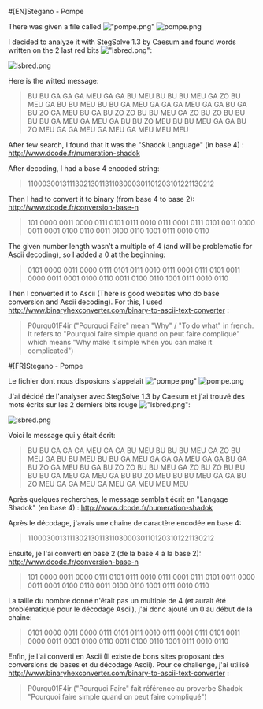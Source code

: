 #[EN]Stegano - Pompe

There was given a file called !["pompe.png"](pompe.png)
![pompe.png](pompe.png "pompe.png")

I decided to analyze it with StegSolve 1.3 by Caesum and found words written on the 2 last red bits !["lsbred.png"](lsbred.png):


![lsbred.png](lsbred.png "lsbred.png")

Here is the witted message:

>BU BU GA GA GA MEU GA GA BU
>MEU BU BU BU MEU GA ZO BU
>MEU GA BU BU MEU BU BU GA
>MEU GA GA GA MEU GA GA BU
>GA BU ZO GA MEU BU GA BU ZO
>ZO BU BU MEU GA ZO BU ZO BU
>BU BU BU GA MEU GA MEU GA
>BU BU ZO MEU BU BU MEU GA
>GA BU ZO MEU GA GA MEU GA
>MEU GA MEU MEU MEU

After few search, I found that it was the "Shadok Language" (in base 4) :
http://www.dcode.fr/numeration-shadok

After decoding, I had a base 4 encoded string:
>11000300131113021301131103000301101203101221130212

Then I had to convert it to binary (from base 4 to base 2): 
http://www.dcode.fr/conversion-base-n

>101 0000 0011 0000 0111 0101 0111 0010 0111 0001 0111 0101 0011 0000 0011 0001 0100 0110 0011 0100 0110 1001 0111 0010 0110

The given number length wasn’t a multiple of 4 (and will be problematic for Ascii decoding), so I added a 0 at the beginning:

>0101 0000 0011 0000 0111 0101 0111 0010 0111 0001 0111 0101 0011 0000 0011 0001 0100 0110 0011 0100 0110 1001 0111 0010 0110

Then I converted it to Ascii 
(There is good websites who do base conversion and Ascii decoding).
For this, I used http://www.binaryhexconverter.com/binary-to-ascii-text-converter :

>P0urqu01F4ir
("Pourquoi Faire" mean "Why" / "To do what" in french. It refers to "Pourquoi faire simple quand on peut faire compliqué" which means "Why make it simple when you can make it complicated")

#[FR]Stegano - Pompe

Le fichier dont nous disposions s'appelait !["pompe.png"](pompe.png)
![pompe.png](pompe.png "pompe.png")

J'ai décidé de l'analyser avec StegSolve 1.3 by Caesum et j'ai trouvé des mots écrits sur les 2 derniers bits rouge !["lsbred.png"](lsbred.png):


![lsbred.png](lsbred.png "lsbred.png")

Voici le message qui y était écrit:

>BU BU GA GA GA MEU GA GA BU
>MEU BU BU BU MEU GA ZO BU
>MEU GA BU BU MEU BU BU GA
>MEU GA GA GA MEU GA GA BU
>GA BU ZO GA MEU BU GA BU ZO
>ZO BU BU MEU GA ZO BU ZO BU
>BU BU BU GA MEU GA MEU GA
>BU BU ZO MEU BU BU MEU GA
>GA BU ZO MEU GA GA MEU GA
>MEU GA MEU MEU MEU

Après quelques recherches, le message semblait écrit en "Langage Shadok" (en base 4) :
http://www.dcode.fr/numeration-shadok

Après le décodage, j'avais une chaine de caractère encodée en base 4:
>11000300131113021301131103000301101203101221130212

Ensuite, je l'ai converti en base 2 (de la base 4 à la base 2): 
http://www.dcode.fr/conversion-base-n

>101 0000 0011 0000 0111 0101 0111 0010 0111 0001 0111 0101 0011 0000 0011 0001 0100 0110 0011 0100 0110 1001 0111 0010 0110

La taille du nombre donné n'était pas un multiple de 4 (et aurait été problématique pour le décodage Ascii), j'ai donc ajouté un 0 au début de la chaine:

>0101 0000 0011 0000 0111 0101 0111 0010 0111 0001 0111 0101 0011 0000 0011 0001 0100 0110 0011 0100 0110 1001 0111 0010 0110

Enfin, je l'ai converti en Ascii
(Il existe de bons sites proposant des conversions de bases et du décodage Ascii).
Pour ce challenge, j'ai utilisé http://www.binaryhexconverter.com/binary-to-ascii-text-converter :

>P0urqu01F4ir
("Pourquoi Faire" fait référence au proverbe Shadok "Pourquoi faire simple quand on peut faire compliqué")

